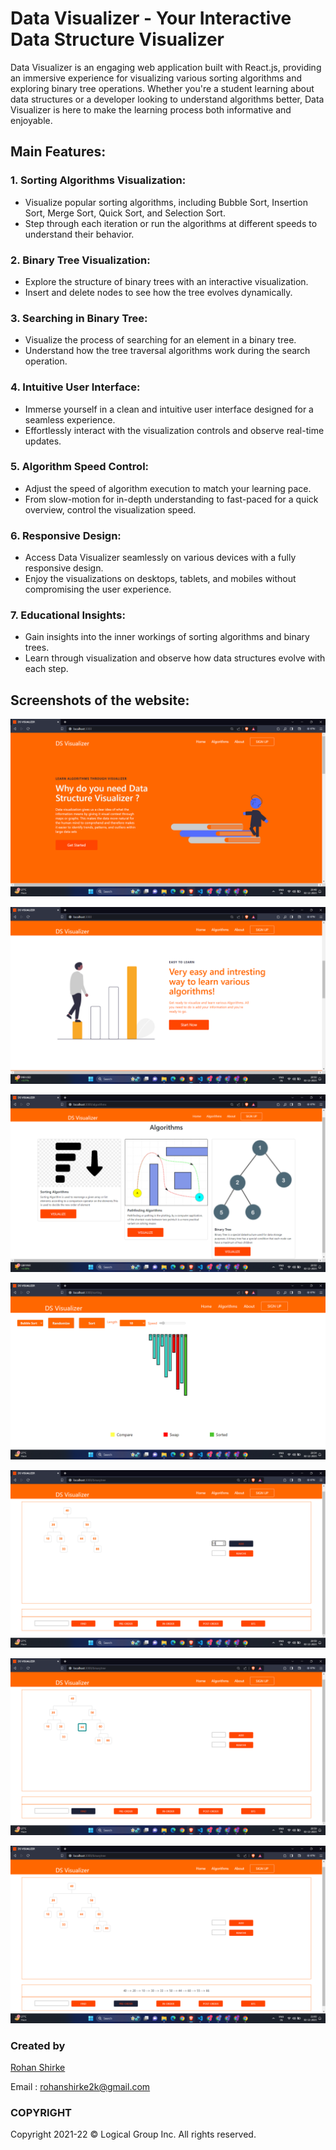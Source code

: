 # Data Visualizer - Your Interactive Data Structure Visualizer

Data Visualizer is an engaging web application built with React.js, providing an immersive experience for visualizing various sorting algorithms and exploring binary tree operations. Whether you're a student learning about data structures or a developer looking to understand algorithms better, Data Visualizer is here to make the learning process both informative and enjoyable.



## Main Features:

### 1. Sorting Algorithms Visualization:
   - Visualize popular sorting algorithms, including Bubble Sort, Insertion Sort, Merge Sort, Quick Sort, and Selection Sort.
   - Step through each iteration or run the algorithms at different speeds to understand their behavior.

### 2. Binary Tree Visualization:
   - Explore the structure of binary trees with an interactive visualization.
   - Insert and delete nodes to see how the tree evolves dynamically.

### 3. Searching in Binary Tree:
   - Visualize the process of searching for an element in a binary tree.
   - Understand how the tree traversal algorithms work during the search operation.

### 4. Intuitive User Interface:
   - Immerse yourself in a clean and intuitive user interface designed for a seamless experience.
   - Effortlessly interact with the visualization controls and observe real-time updates.

### 5. Algorithm Speed Control:
   - Adjust the speed of algorithm execution to match your learning pace.
   - From slow-motion for in-depth understanding to fast-paced for a quick overview, control the visualization speed.

### 6. Responsive Design:
   - Access Data Visualizer seamlessly on various devices with a fully responsive design.
   - Enjoy the visualizations on desktops, tablets, and mobiles without compromising the user experience.

### 7. Educational Insights:
   - Gain insights into the inner workings of sorting algorithms and binary trees.
   - Learn through visualization and observe how data structures evolve with each step.



## Screenshots of the website:

![](images/1.png)

![](images/2.png)

![](images/3.png)

![](images/4.png)

![](images/5.png)

![](images/6.png)

![](images/7.png)



### Created by
[Rohan Shirke](https://github.com/rohanshirke00)

Email : rohanshirke2k@gmail.com

### COPYRIGHT

Copyright 2021-22 © Logical Group Inc.
All rights reserved.